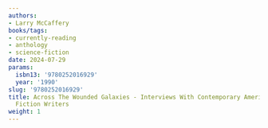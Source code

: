 ```yaml
---
authors:
- Larry McCaffery
books/tags:
- currently-reading
- anthology
- science-fiction
date: 2024-07-29
params:
  isbn13: '9780252016929'
  year: '1990'
slug: '9780252016929'
title: Across The Wounded Galaxies - Interviews With Contemporary American Science
  Fiction Writers
weight: 1
---
```



<!--more-->